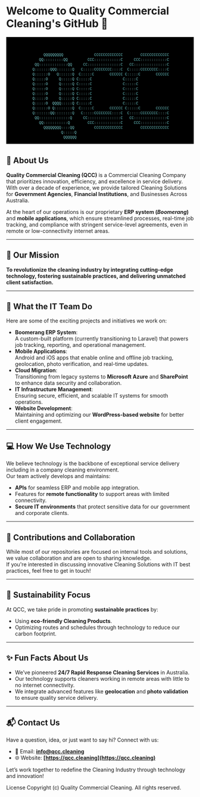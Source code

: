 # Welcome to Quality Commercial Cleaning's GitHub 👋  

![QCC Workflow Animation](https://github.com/Quality-Commercial-Cleaning/.github/blob/main/QCC_logo_ASCII.gif) 

## 🌟 **About Us**  
**Quality Commercial Cleaning (QCC)** is a Commercial Cleaning Company that prioritizes innovation, efficiency, and excellence in service delivery.  
With over a decade of experience, we provide tailored Cleaning Solutions for **Government Agencies**, **Financial Institutions**, and Businesses Across Australia.  

At the heart of our operations is our proprietary **ERP system (_Boomerang_)** and **mobile applications**, which ensure streamlined processes, real-time job tracking, and compliance with stringent service-level agreements, even in remote or low-connectivity internet areas.  

---

## 🚀 **Our Mission**  
**To revolutionize the cleaning industry by integrating cutting-edge technology, fostering sustainable practices, and delivering unmatched client satisfaction.**

---

## 🔧 **What the IT Team Do**  
Here are some of the exciting projects and initiatives we work on:  
- **Boomerang ERP System**:  
  A custom-built platform (currently transitioning to Laravel) that powers job tracking, reporting, and operational management.  
- **Mobile Applications**:  
  Android and iOS apps that enable online and offline job tracking, geolocation, photo verification, and real-time updates.  
- **Cloud Migration**:  
  Transitioning from legacy systems to **Microsoft Azure** and **SharePoint** to enhance data security and collaboration.  
- **IT Infrastructure Management**:  
  Ensuring secure, efficient, and scalable IT systems for smooth operations.  
- **Website Development**:  
  Maintaining and optimizing our **WordPress-based website** for better client engagement.  

---

## 💻 **How We Use Technology**  
We believe technology is the backbone of exceptional service delivery including in a company cleaning environment.  
Our team actively develops and maintains:  
- **APIs** for seamless ERP and mobile app integration.  
- Features for **remote functionality** to support areas with limited connectivity.  
- **Secure IT environments** that protect sensitive data for our government and corporate clients.  

---

## 🤝 **Contributions and Collaboration**  
While most of our repositories are focused on internal tools and solutions, we value collaboration and are open to sharing knowledge.  
If you're interested in discussing innovative Cleaning Solutions with IT best practices, feel free to get in touch!  


---

## 🌱 **Sustainability Focus**  
At QCC, we take pride in promoting **sustainable practices** by:  
- Using **eco-friendly Cleaning Products**.  
- Optimizing routes and schedules through technology to reduce our carbon footprint.  

---

## ✨ **Fun Facts About Us**  
- We’ve pioneered **24/7 Rapid Response Cleaning Services** in Australia.  
- Our technology supports cleaners working in remote areas with little to no internet connectivity.  
- We integrate advanced features like **geolocation** and **photo validation** to ensure quality service delivery.  

---

## 📬 **Contact Us**  
Have a question, idea, or just want to say hi? Connect with us:  
- 📧 Email: **[info@qcc.cleaning](mailto:info@qcc.cleaning)**  
- 🌐 Website: **[https://qcc.cleaning](https://qcc.cleaning)**  

Let’s work together to redefine the Cleaning Industry through technology and innovation!  

License
Copyright (c) Quality Commercial Cleaning. All rights reserved.
